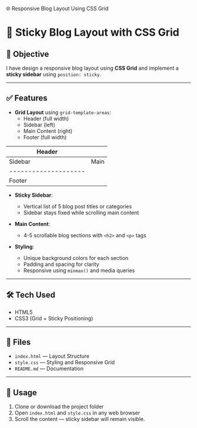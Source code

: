 🌐 Responsive Blog Layout Using CSS Grid

# 📝 Sticky Blog Layout with CSS Grid

## 🎯 Objective
I have design a responsive blog layout using **CSS Grid** and implement a **sticky sidebar** using `position: sticky`.

---

## ✅ Features

- **Grid Layout** using `grid-template-areas`:
  - Header (full width)
  - Sidebar (left)
  - Main Content (right)
  - Footer (full width)

| Header               |      |
| -------------------- | ---- |
| Sidebar              | Main |
| -------------------- |      |
| Footer               |      |


- **Sticky Sidebar**:
  - Vertical list of 5 blog post titles or categories
  - Sidebar stays fixed while scrolling main content

- **Main Content**:
  - 4-5 scrollable blog sections with `<h2>` and `<p>` tags

- **Styling**:
  - Unique background colors for each section
  - Padding and spacing for clarity
  - Responsive using `minmax()` and media queries

---

## 🛠️ Tech Used

- HTML5  
- CSS3 (Grid + Sticky Positioning)

---

## 📁 Files

- `index.html` — Layout Structure  
- `style.css` — Styling and Responsive Grid  
- `README.md` — Documentation

---

## 🚀 Usage

1. Clone or download the project folder  
2. Open `index.html` and `style.css` in any web browser  
3. Scroll the content — sticky sidebar will remain visible.

